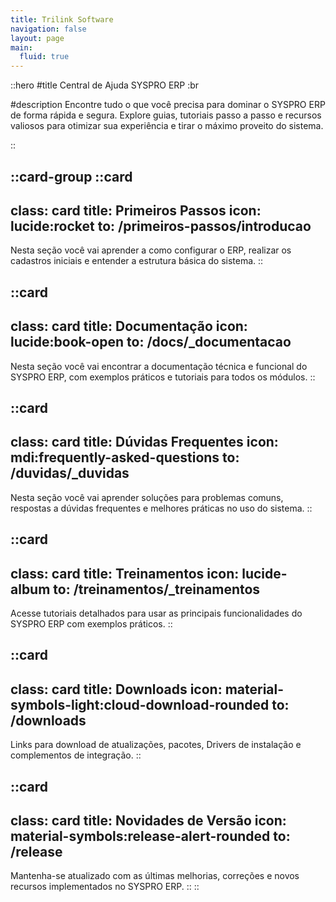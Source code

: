 ```yaml
---
title: Trilink Software
navigation: false
layout: page
main:
  fluid: true
---
```


<style>

  .card {
    transition: transform 0.3s ease, box-shadow 0.3s ease;
    border-radius: 12px;
    padding: 1.5rem;
    background-color: rgba(255, 255, 255, 0.05);
    box-shadow: 0 4px 10px rgba(0, 0, 0, 0.15);
  }

  .card:hover {
    transform: translateY(-5px);
    box-shadow: 0 8px 20px rgba(0, 0, 0, 0.25);
  }

  .card-title {
    font-size: 1.2rem;
    font-weight: 600;
    margin-bottom: 0.5rem;
  }

  .card-icon {
    font-size: 2rem;
    margin-bottom: 0.5rem;
    color: #00b4d8;
  }

  .card-group {
    display: grid;
    gap: 20px;
    grid-template-columns: repeat(auto-fit, minmax(250px, 1fr));
  }
</style>

::hero
#title
<span>Central de Ajuda SYSPRO ERP</span>
:br

#description
<span>
Encontre tudo o que você precisa para dominar o SYSPRO ERP de forma rápida e segura. Explore guias, tutoriais passo a passo e recursos valiosos para otimizar sua experiência e tirar o máximo proveito do sistema.
</span>

::
  
::card-group
  ::card
  --- 
  class: card
  title: Primeiros Passos
  icon: lucide:rocket
  to: /primeiros-passos/introducao
  ---
  Nesta seção você vai aprender a como configurar o ERP, realizar os cadastros iniciais e entender a estrutura básica do sistema.
  ::

  ::card
  ---
  class: card
  title: Documentação
  icon: lucide:book-open
  to: /docs/_documentacao
  ---
  Nesta seção você vai encontrar a documentação técnica e funcional do SYSPRO ERP, com exemplos práticos e tutoriais para todos os módulos.
  ::

  ::card
  ---
  class: card
  title: Dúvidas Frequentes
  icon: mdi:frequently-asked-questions
  to: /duvidas/_duvidas
  ---
  Nesta seção você vai aprender soluções para problemas comuns, respostas a dúvidas frequentes e melhores práticas no uso do sistema.
  ::

  ::card
  ---
  class: card
  title: Treinamentos
  icon: lucide-album
  to: /treinamentos/_treinamentos
  ---
  Acesse tutoriais detalhados para usar as principais funcionalidades do SYSPRO ERP com exemplos práticos.
  ::

  ::card
  ---
  class: card
  title: Downloads
  icon: material-symbols-light:cloud-download-rounded
  to: /downloads
  ---
  Links para download de atualizações, pacotes, Drivers de instalação e complementos de integração.
  ::

  ::card
  ---
  class: card
  title: Novidades de Versão
  icon: material-symbols:release-alert-rounded
  to: /release
  ---
  Mantenha-se atualizado com as últimas melhorias, correções e novos recursos implementados no SYSPRO ERP.
  ::
::
